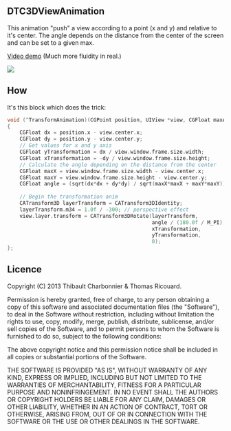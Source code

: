 ## DTC3DViewAnimation

This animation "push" a view according to a point (x and y) and relative to it's center. The angle depends on the distance from the center of the screen and can be set to a given max.

[Video demo](http://cl.ly/3y0o2z1v2U00) (Much more fluidity in real.)

![](screenshot1.png)

## How
It's this block which does the trick:

```objective-c
void (^TransformAnimation)(CGPoint position, UIView *view, CGFloat maxAngle) = ^(CGPoint position, UIView *view, CGFloat maxAngle)
{
    CGFloat dx = position.x - view.center.x;
    CGFloat dy = position.y - view.center.y;
    // Get values for x and y axis
    CGFloat yTransformation = dx / view.window.frame.size.width;
    CGFloat xTransformation = -dy / view.window.frame.size.height;
    // Calculate the angle depending on the distance from the center
    CGFloat maxX = view.window.frame.size.width - view.center.x;
    CGFloat maxY = view.window.frame.size.height - view.center.y;
    CGFloat angle = (sqrt(dx*dx + dy*dy) / sqrt(maxX*maxX + maxY*maxY)) * maxAngle;
    
    // Begin the transformation anim
    CATransform3D layerTransform = CATransform3DIdentity;
    layerTransform.m34 = 1.0f / -300; // perspective effect
    view.layer.transform = CATransform3DRotate(layerTransform,
                                               angle / (180.0f / M_PI),
                                               xTransformation,
                                               yTransformation,
                                               0);
};
```

## Licence
Copyright (C) 2013 Thibault Charbonnier & Thomas Ricouard.

Permission is hereby granted, free of charge, to any person obtaining a copy of this software and associated documentation files (the "Software"), to deal in the Software without restriction, including without limitation the rights to use, copy, modify, merge, publish, distribute, sublicense, and/or sell copies of the Software, and to permit persons to whom the Software is furnished to do so, subject to the following conditions:

The above copyright notice and this permission notice shall be included in all copies or substantial portions of the Software.

THE SOFTWARE IS PROVIDED "AS IS", WITHOUT WARRANTY OF ANY KIND, EXPRESS OR IMPLIED, INCLUDING BUT NOT LIMITED TO THE WARRANTIES OF MERCHANTABILITY, FITNESS FOR A PARTICULAR PURPOSE AND NONINFRINGEMENT. IN NO EVENT SHALL THE AUTHORS OR COPYRIGHT HOLDERS BE LIABLE FOR ANY CLAIM, DAMAGES OR OTHER LIABILITY, WHETHER IN AN ACTION OF CONTRACT, TORT OR OTHERWISE, ARISING FROM, OUT OF OR IN CONNECTION WITH THE SOFTWARE OR THE USE OR OTHER DEALINGS IN THE SOFTWARE.
